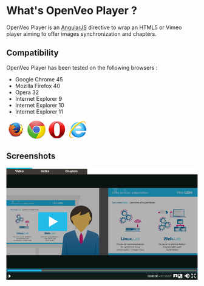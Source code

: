 # What's OpenVeo Player ?

OpenVeo Player is an [AngularJS](https://angularjs.org/) directive to wrap an HTML5 or Vimeo player aiming to offer images synchronization and chapters.

## Compatibility

OpenVeo Player has been tested on the following browsers :

- Google Chrome 45
- Mozilla Firefox 40
- Opera 32
- Internet Explorer 9
- Internet Explorer 10
- Internet Explorer 11

![Firefox](images/browsers/firefox.gif)
![Google Chrome](images/browsers/chrome.gif)
![Opera](images/browsers/opera.gif)
![Internet Explorer](images/browsers/ie.gif)

## Screenshots

![Player](images/screenshots/player.gif)